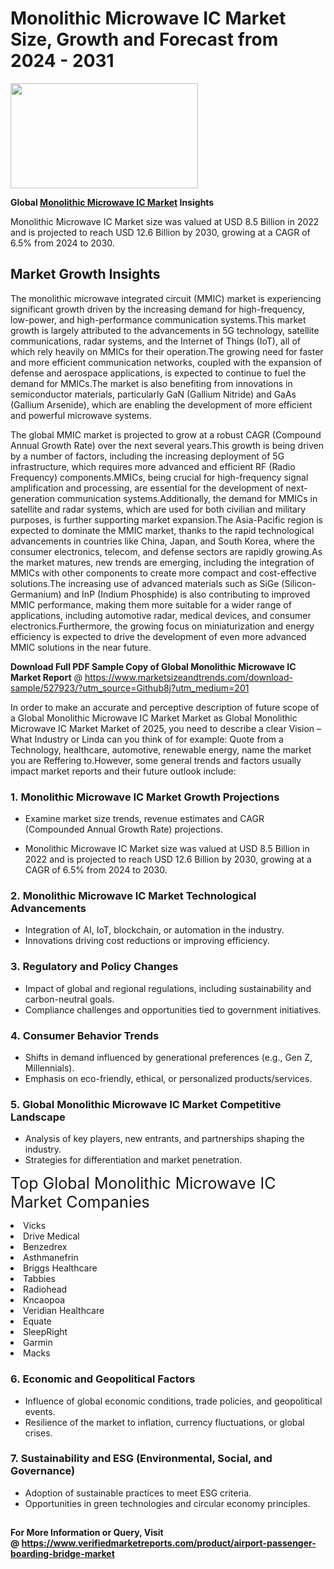 <H1>Monolithic Microwave IC Market Size, Growth and Forecast from 2024 - 2031</H1><img class="aligncenter size-medium wp-image-584254" src="https://thirdeyenews.in/wp-content/uploads/2024/09/Global-Market-Research-300x168.jpeg" alt="" width="300" height="168" /><p><strong>Global&nbsp;<a href="https://www.marketsizeandtrends.com/download-sample/527923/?utm_source=Github8j?utm_medium=201">Monolithic Microwave IC Market</a> Insights</strong></p><p>Monolithic Microwave IC Market size was valued at USD 8.5 Billion in 2022 and is projected to reach USD 12.6 Billion by 2030, growing at a CAGR of 6.5% from 2024 to 2030.</p><p><h2>Market Growth Insights</h2> <p>The monolithic microwave integrated circuit (MMIC) market is experiencing significant growth driven by the increasing demand for high-frequency, low-power, and high-performance communication systems.This market growth is largely attributed to the advancements in 5G technology, satellite communications, radar systems, and the Internet of Things (IoT), all of which rely heavily on MMICs for their operation.The growing need for faster and more efficient communication networks, coupled with the expansion of defense and aerospace applications, is expected to continue to fuel the demand for MMICs.The market is also benefiting from innovations in semiconductor materials, particularly GaN (Gallium Nitride) and GaAs (Gallium Arsenide), which are enabling the development of more efficient and powerful microwave systems.</p> <p>The global MMIC market is projected to grow at a robust CAGR (Compound Annual Growth Rate) over the next several years.This growth is being driven by a number of factors, including the increasing deployment of 5G infrastructure, which requires more advanced and efficient RF (Radio Frequency) components.MMICs, being crucial for high-frequency signal amplification and processing, are essential for the development of next-generation communication systems.Additionally, the demand for MMICs in satellite and radar systems, which are used for both civilian and military purposes, is further supporting market expansion.The Asia-Pacific region is expected to dominate the MMIC market, thanks to the rapid technological advancements in countries like China, Japan, and South Korea, where the consumer electronics, telecom, and defense sectors are rapidly growing.As the market matures, new trends are emerging, including the integration of MMICs with other components to create more compact and cost-effective solutions.The increasing use of advanced materials such as SiGe (Silicon-Germanium) and InP (Indium Phosphide) is also contributing to improved MMIC performance, making them more suitable for a wider range of applications, including automotive radar, medical devices, and consumer electronics.Furthermore, the growing focus on miniaturization and energy efficiency is expected to drive the development of even more advanced MMIC solutions in the near future.</p> <p><span class=""><strong>Download Full PDF Sample Copy of Global Monolithic Microwave IC Market Report</strong> @ <a href="https://www.marketsizeandtrends.com/download-sample/527923/?utm_source=Github8j?utm_medium=201" target="_blank">https://www.marketsizeandtrends.com/download-sample/527923/?utm_source=Github8j?utm_medium=201</a></span></p><p>In order to make an accurate and perceptive description of future scope of a Global&nbsp;Monolithic Microwave IC Market Market as Global&nbsp;Monolithic Microwave IC Market Market of 2025, you need to describe a clear Vision &ndash; What Industry or Linda can you think of for example: Quote from a Technology, healthcare, automotive, renewable energy, name the market you are Reffering to.However, some general trends and factors usually impact market reports and their future outlook include:</p><h3>1.&nbsp;<strong>Monolithic Microwave IC Market Growth Projections</strong></h3><ul><li>Examine market size trends, revenue estimates and CAGR (Compounded Annual Growth Rate) projections.</li><li><p>Monolithic Microwave IC Market size was valued at USD 8.5 Billion in 2022 and is projected to reach USD 12.6 Billion by 2030, growing at a CAGR of 6.5% from 2024 to 2030.</p></li></ul><h3>2.&nbsp;<strong>Monolithic Microwave IC Market Technological Advancements</strong></h3><ul><li>Integration of AI, IoT, blockchain, or automation in the industry.</li><li>Innovations driving cost reductions or improving efficiency.</li></ul><h3>3.&nbsp;<strong>Regulatory and Policy Changes</strong></h3><ul><li>Impact of global and regional regulations, including sustainability and carbon-neutral goals.</li><li>Compliance challenges and opportunities tied to government initiatives.</li></ul><h3>4.&nbsp;<strong>Consumer Behavior Trends</strong></h3><ul><li>Shifts in demand influenced by generational preferences (e.g., Gen Z, Millennials).</li><li>Emphasis on eco-friendly, ethical, or personalized products/services.</li></ul><h3>5.&nbsp;<strong>Global Monolithic Microwave IC Market Competitive Landscape</strong></h3><ul><li>Analysis of key players, new entrants, and partnerships shaping the industry.</li><li>Strategies for differentiation and market penetration.</li></ul><p data-pm-slice="1 1 []"><span style="color: inherit; font-family: inherit; font-size: 25px;">Top Global Monolithic Microwave IC Market Companies</span></p><div class="" data-test-id=""><p><li>Vicks</li><li> Drive Medical</li><li> Benzedrex</li><li> Asthmanefrin</li><li> Briggs Healthcare</li><li> Tabbies</li><li> Radiohead</li><li> Kncaopoa</li><li> Veridian Healthcare</li><li> Equate</li><li> SleepRight</li><li> Garmin</li><li> Macks</li></p></div><h3>6.&nbsp;<strong>Economic and Geopolitical Factors</strong></h3><ul><li>Influence of global economic conditions, trade policies, and geopolitical events.</li><li>Resilience of the market to inflation, currency fluctuations, or global crises.</li></ul><h3>7.&nbsp;<strong>Sustainability and ESG (Environmental, Social, and Governance)</strong></h3><ul><li>Adoption of sustainable practices to meet ESG criteria.</li><li>Opportunities in green technologies and circular economy principles.</li></ul><h2><strong style="font-size: 14px;">For More Information or Query, Visit @&nbsp;</strong><a style="background-color: #ffffff; font-size: 14px;" href="https://www.marketsizeandtrends.com/report/monolithic-microwave-ic-market/" target="_blank">https://www.verifiedmarketreports.com/product/airport-passenger-boarding-bridge-market</a></h2>